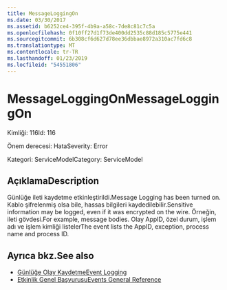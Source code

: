 ```yaml
---
title: MessageLoggingOn
ms.date: 03/30/2017
ms.assetid: b6252ce4-395f-4b9a-a58c-7de8c81c7c5a
ms.openlocfilehash: 0f10ff27d1f73de400dd2535c88d185c5775e441
ms.sourcegitcommit: 6b308cf6d627d78ee36dbbae8972a310ac7fd6c8
ms.translationtype: MT
ms.contentlocale: tr-TR
ms.lasthandoff: 01/23/2019
ms.locfileid: "54551806"
---
```

# <a name="messageloggingon"></a><span data-ttu-id="ffb3c-102">MessageLoggingOn</span><span class="sxs-lookup"><span data-stu-id="ffb3c-102">MessageLoggingOn</span></span>
<span data-ttu-id="ffb3c-103">Kimliği: 116</span><span class="sxs-lookup"><span data-stu-id="ffb3c-103">Id: 116</span></span>  
  
 <span data-ttu-id="ffb3c-104">Önem derecesi: Hata</span><span class="sxs-lookup"><span data-stu-id="ffb3c-104">Severity: Error</span></span>  
  
 <span data-ttu-id="ffb3c-105">Kategori: ServiceModel</span><span class="sxs-lookup"><span data-stu-id="ffb3c-105">Category: ServiceModel</span></span>  
  
## <a name="description"></a><span data-ttu-id="ffb3c-106">Açıklama</span><span class="sxs-lookup"><span data-stu-id="ffb3c-106">Description</span></span>  
 <span data-ttu-id="ffb3c-107">Günlüğe ileti kaydetme etkinleştirildi.</span><span class="sxs-lookup"><span data-stu-id="ffb3c-107">Message Logging has been turned on.</span></span> <span data-ttu-id="ffb3c-108">Kablo şifrelenmiş olsa bile, hassas bilgileri kaydedilebilir.</span><span class="sxs-lookup"><span data-stu-id="ffb3c-108">Sensitive information may be logged, even if it was encrypted on the wire.</span></span> <span data-ttu-id="ffb3c-109">Örneğin, ileti gövdesi.</span><span class="sxs-lookup"><span data-stu-id="ffb3c-109">For example, message bodies.</span></span> <span data-ttu-id="ffb3c-110">Olay AppID, özel durum, işlem adı ve işlem kimliği listeler</span><span class="sxs-lookup"><span data-stu-id="ffb3c-110">The event lists the AppID, exception, process name and process ID.</span></span>  
  
## <a name="see-also"></a><span data-ttu-id="ffb3c-111">Ayrıca bkz.</span><span class="sxs-lookup"><span data-stu-id="ffb3c-111">See also</span></span>
- [<span data-ttu-id="ffb3c-112">Günlüğe Olay Kaydetme</span><span class="sxs-lookup"><span data-stu-id="ffb3c-112">Event Logging</span></span>](../../../../../docs/framework/wcf/diagnostics/event-logging/index.md)
- [<span data-ttu-id="ffb3c-113">Etkinlik Genel Başvurusu</span><span class="sxs-lookup"><span data-stu-id="ffb3c-113">Events General Reference</span></span>](../../../../../docs/framework/wcf/diagnostics/event-logging/events-general-reference.md)

